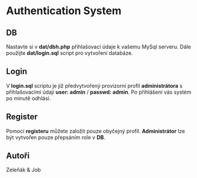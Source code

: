 # Authentication System
## DB
Nastavte si v **__dat/dbh.php__** přihlašovací údaje k vašemu MySql serveru.
Dále použijte **dat/login.sql** script pro vytvoření databáze.
## Login
V **login.sql** scriptu je již předvytvořený provizorní profil **administrátora** s přihlašovacími údaji **user: admin** / **passwd: admin**.
Po přihlášení vás systém po minutě odhlásí.
## Register
Pomocí **registeru** můžete založit pouze obyčejný profil. **Administrátor** lze být vytvořen pouze přepsáním role v **DB**.

## Autoři
Zeleňák & Job

